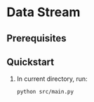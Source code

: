 # Data Stream

## Prerequisites


## Quickstart
1. In current directory, run:
    ```
    python src/main.py
    ```
